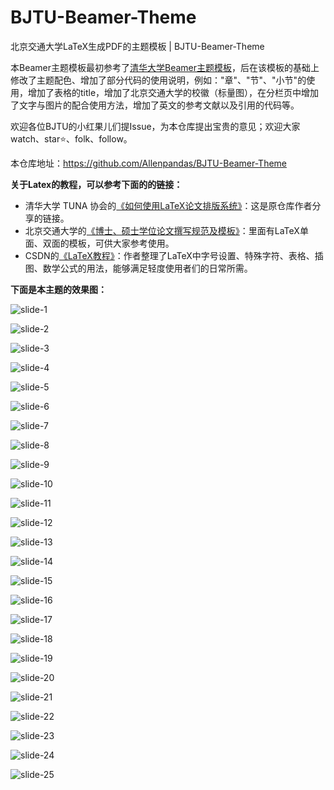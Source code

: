 # BJTU-Beamer-Theme
北京交通大学LaTeX生成PDF的主题模板 | BJTU-Beamer-Theme

本Beamer主题模板最初参考了[清华大学Beamer主题模板](https://github.com/tuna/THU-Beamer-Theme)，后在该模板的基础上修改了主题配色、增加了部分代码的使用说明，例如："章"、"节"、"小节"的使用，增加了表格的title，增加了北京交通大学的校徽（标量图），在分栏页中增加了文字与图片的配合使用方法，增加了英文的参考文献以及引用的代码等。

欢迎各位BJTU的小红果儿们提Issue，为本仓库提出宝贵的意见；欢迎大家watch、star⭐️、folk、follow。

本仓库地址：https://github.com/Allenpandas/BJTU-Beamer-Theme



**关于Latex的教程，可以参考下面的的链接：**

- 清华大学 TUNA 协会的[《如何使用LaTeX论文排版系统》](https://tuna.moe/event/2018/latex/)：这是原仓库作者分享的链接。
- 北京交通大学的[《博士、硕士学位论文撰写规范及模板》](https://gs.bjtu.edu.cn/cms/item/195.html)：里面有LaTeX单面、双面的模板，可供大家参考使用。
- CSDN的[《LaTeX教程》](https://blog.csdn.net/m0_38068876/category_10779337.html)：作者整理了LaTeX中字号设置、特殊字符、表格、插图、数学公式的用法，能够满足轻度使用者们的日常所需。



**下面是本主题的效果图：**

![slide-1](./sketch/slide-1.jpeg)

![slide-2](./sketch/slide-2.jpg)

![slide-3](./sketch/slide-3.jpg)

![slide-4](./sketch/slide-4.jpg)

![slide-5](./sketch/slide-5.jpg)

![slide-6](./sketch/slide-6.jpg)

![slide-7](./sketch/slide-7.jpg)

![slide-8](./sketch/slide-8.jpg)

![slide-9](./sketch/slide-9.jpg)

![slide-10](./sketch/slide-10.jpg)

![slide-11](./sketch/slide-11.jpg)

![slide-12](./sketch/slide-12.jpg)

![slide-13](./sketch/slide-13.jpg)

![slide-14](./sketch/slide-14.jpg)

![slide-15](./sketch/slide-15.jpg)

![slide-16](./sketch/slide-16.jpg)

![slide-17](./sketch/slide-17.jpg)

![slide-18](./sketch/slide-18.jpg)

![slide-19](./sketch/slide-19.jpg)

![slide-20](./sketch/slide-20.jpg)

![slide-21](./sketch/slide-21.jpg)

![slide-22](./sketch/slide-22.jpg)

![slide-23](./sketch/slide-23.jpg)

![slide-24](./sketch/slide-24.jpg)

![slide-25](./sketch/slide-25.jpg)
